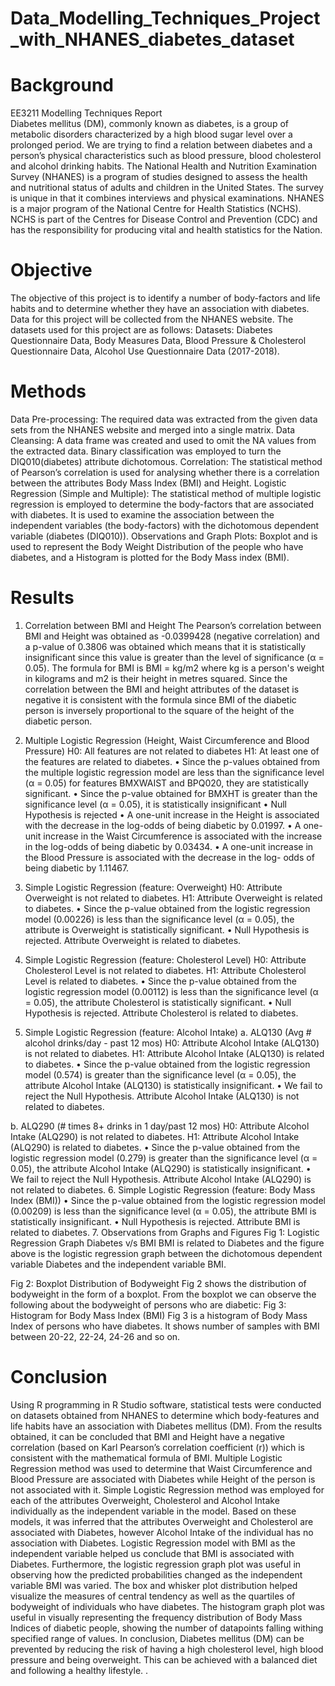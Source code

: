 # Data_Modelling_Techniques_Project_with_NHANES_diabetes_dataset
# Background
EE3211 Modelling Techniques Report
<br/> Diabetes mellitus (DM), commonly known as diabetes, is a group of metabolic disorders characterized by a high blood sugar level over a prolonged period. We are trying to find a relation between diabetes and a person’s physical characteristics such as blood pressure, blood cholesterol and alcohol drinking habits.
The National Health and Nutrition Examination Survey (NHANES) is a program of studies designed to assess the health and nutritional status of adults and children in the United States. The survey is unique in that it combines interviews and physical examinations. NHANES is a major program of the National Centre for Health Statistics (NCHS). NCHS is part of the Centres for Disease Control and Prevention (CDC) and has the responsibility for producing vital and health statistics for the Nation.
# Objective
The objective of this project is to identify a number of body-factors and life habits and to determine whether they have an association with diabetes. Data for this project will be collected from the NHANES website. The datasets used for this project are as follows:
Datasets: Diabetes Questionnaire Data, Body Measures Data, Blood Pressure & Cholesterol Questionnaire Data, Alcohol Use Questionnaire Data (2017-2018).
# Methods
Data Pre-processing: The required data was extracted from the given data sets from the
NHANES website and merged into a single matrix.
Data Cleansing: A data frame was created and used to omit the NA values from the extracted data. Binary classification was employed to turn the DIQ010(diabetes) attribute dichotomous.
Correlation: The statistical method of Pearson’s correlation is used for analysing whether there is a correlation between the attributes Body Mass Index (BMI) and Height.
Logistic Regression (Simple and Multiple): The statistical method of multiple logistic regression is employed to determine the body-factors that are associated with diabetes. It is used to examine the association between the independent variables (the body-factors) with the dichotomous dependent variable (diabetes (DIQ010)).
Observations and Graph Plots: Boxplot and is used to represent the Body Weight Distribution of the people who have diabetes, and a Histogram is plotted for the Body Mass index (BMI).
        
# Results
1. Correlation between BMI and Height
   The Pearson’s correlation between BMI and Height was obtained as -0.0399428 (negative correlation) and a p-value of 0.3806 was obtained which means that it is statistically insignificant since this value is greater than the level of significance (α = 0.05).
The formula for BMI is BMI = kg/m2 where kg is a person's weight in kilograms and m2 is their height in metres squared. Since the correlation between the BMI and height attributes of the dataset is negative it is consistent with the formula since BMI of the diabetic person is inversely proportional to the square of the height of the diabetic person.
2. Multiple Logistic Regression (Height, Waist Circumference and Blood Pressure)
H0: All features are not related to diabetes
H1: At least one of the features are related to diabetes.
• Since the p-values obtained from the multiple logistic regression model are less than the significance level (α = 0.05) for features BMXWAIST and BPQ020, they are statistically significant.
• Since the p-value obtained for BMXHT is greater than the significance level (α = 0.05), it is statistically insignificant
• Null Hypothesis is rejected
• A one-unit increase in the Height is associated with the decrease in the log-odds of
being diabetic by 0.01997.
• A one-unit increase in the Waist Circumference is associated with the increase in the
log-odds of being diabetic by 0.03434.
• A one-unit increase in the Blood Pressure is associated with the decrease in the log- odds of being diabetic by 1.11467.
  
3. Simple Logistic Regression (feature: Overweight)
 H0: Attribute Overweight is not related to diabetes. H1: Attribute Overweight is related to diabetes.
• Since the p-value obtained from the logistic regression model (0.00226) is less than the significance level (α = 0.05), the attribute is Overweight is statistically significant.
• Null Hypothesis is rejected. Attribute Overweight is related to diabetes.
4. Simple Logistic Regression (feature: Cholesterol Level)
H0: Attribute Cholesterol Level is not related to diabetes. H1: Attribute Cholesterol Level is related to diabetes.
• Since the p-value obtained from the logistic regression model (0.00112) is less than the significance level (α = 0.05), the attribute Cholesterol is statistically significant.
• Null Hypothesis is rejected. Attribute Cholesterol is related to diabetes.
5. Simple Logistic Regression (feature: Alcohol Intake)
a. ALQ130 (Avg # alcohol drinks/day - past 12 mos)
H0: Attribute Alcohol Intake (ALQ130) is not related to diabetes. H1: Attribute Alcohol Intake (ALQ130) is related to diabetes.
• Since the p-value obtained from the logistic regression model (0.574) is greater than the significance level (α = 0.05), the attribute Alcohol Intake (ALQ130) is statistically insignificant.
• We fail to reject the Null Hypothesis. Attribute Alcohol Intake (ALQ130) is not related to diabetes.
      
b. ALQ290 (# times 8+ drinks in 1 day/past 12 mos)
 H0: Attribute Alcohol Intake (ALQ290) is not related to diabetes. H1: Attribute Alcohol Intake (ALQ290) is related to diabetes.
• Since the p-value obtained from the logistic regression model (0.279) is greater than the significance level (α = 0.05), the attribute Alcohol Intake (ALQ290) is statistically insignificant.
• We fail to reject the Null Hypothesis. Attribute Alcohol Intake (ALQ290) is not related to diabetes.
6. Simple Logistic Regression (feature: Body Mass Index (BMI))
• Since the p-value obtained from the logistic regression model (0.00209) is less than the significance level (α = 0.05), the attribute BMI is statistically insignificant.
• Null Hypothesis is rejected. Attribute BMI is related to diabetes.
7. Observations from Graphs and Figures
Fig 1: Logistic Regression Graph Diabetes v/s BMI
BMI is related to Diabetes and the figure above is the logistic regression graph between the dichotomous dependent variable Diabetes and the independent variable BMI.
      
Fig 2: Boxplot Distribution of Bodyweight
Fig 2 shows the distribution of bodyweight in the form of a boxplot. From the boxplot we can observe the following about the bodyweight of persons who are diabetic:
Fig 3: Histogram for Body Mass Index (BMI)
Fig 3 is a histogram of Body Mass Index of persons who have diabetes. It shows number of samples with BMI between 20-22, 22-24, 24-26 and so on.
   
# Conclusion
Using R programming in R Studio software, statistical tests were conducted on datasets obtained from NHANES to determine which body-features and life habits have an association with Diabetes mellitus (DM). From the results obtained, it can be concluded that BMI and Height have a negative correlation (based on Karl Pearson’s correlation coefficient (r)) which is consistent with the mathematical formula of BMI. Multiple Logistic Regression method was used to determine that Waist Circumference and Blood Pressure are associated with Diabetes while Height of the person is not associated with it. Simple Logistic Regression method was employed for each of the attributes Overweight, Cholesterol and Alcohol Intake individually as the independent variable in the model. Based on these models, it was inferred that the attributes Overweight and Cholesterol are associated with Diabetes, however Alcohol Intake of the individual has no association with Diabetes. Logistic Regression model with BMI as the independent variable helped us conclude that BMI is associated with Diabetes. Furthermore, the logistic regression graph plot was useful in observing how the predicted probabilities changed as the independent variable BMI was varied. The box and whisker plot distribution helped visualize the measures of central tendency as well as the quartiles of bodyweight of individuals who have diabetes. The histogram graph plot was useful in visually representing the frequency distribution of Body Mass Indices of diabetic people, showing the number of datapoints falling withing specified range of values.
In conclusion, Diabetes mellitus (DM) can be prevented by reducing the risk of having a high cholesterol level, high blood pressure and being overweight. This can be achieved with a balanced diet and following a healthy lifestyle.
 .

